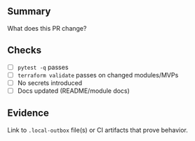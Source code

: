 ## Summary
What does this PR change?

## Checks
- [ ] `pytest -q` passes
- [ ] `terraform validate` passes on changed modules/MVPs
- [ ] No secrets introduced
- [ ] Docs updated (README/module docs)

## Evidence
Link to `.local-outbox` file(s) or CI artifacts that prove behavior.
